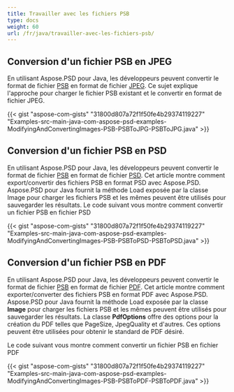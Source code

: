 ```yaml
---
title: Travailler avec les fichiers PSB
type: docs
weight: 60
url: /fr/java/travailler-avec-les-fichiers-psb/
---
```



## **Conversion d'un fichier PSB en JPEG**
En utilisant Aspose.PSD pour Java, les développeurs peuvent convertir le format de fichier [PSB](https://wiki.fileformat.com/image/psb/) en format de fichier [JPEG](https://wiki.fileformat.com/image/jpeg/). Ce sujet explique l'approche pour charger le fichier PSB existant et le convertir en format de fichier JPEG.



{{< gist "aspose-com-gists" "31800d807a72f1f50fe4b29374119227" "Examples-src-main-java-com-aspose-psd-examples-ModifyingAndConvertingImages-PSB-PSBToJPG-PSBToJPG.java" >}}
## **Conversion d'un fichier PSB en PSD**
En utilisant Aspose.PSD pour Java, les développeurs peuvent convertir le format de fichier [PSB](https://wiki.fileformat.com/image/psb/) en format de fichier [PSD](https://wiki.fileformat.com/image/psd/). Cet article montre comment export/convertir des fichiers PSB en format PSD avec Aspose.PSD. Aspose.PSD pour Java fournit la méthode Load exposée par la classe Image pour charger les fichiers PSB et les mêmes peuvent être utilisés pour sauvegarder les résultats. Le code suivant vous montre comment convertir un fichier PSB en fichier PSD



{{< gist "aspose-com-gists" "31800d807a72f1f50fe4b29374119227" "Examples-src-main-java-com-aspose-psd-examples-ModifyingAndConvertingImages-PSB-PSBToPSD-PSBToPSD.java" >}}
## **Conversion d'un fichier PSB en PDF**
En utilisant Aspose.PSD pour Java, les développeurs peuvent convertir le format de fichier [PSB](https://wiki.fileformat.com/image/psb/) en format de fichier [PDF](https://wiki.fileformat.com/view/pdf/). Cet article montre comment exporter/converter des fichiers PSB en format PDF avec Aspose.PSD. Aspose.PSD pour Java fournit la méthode Load exposée par la classe **Image** pour charger les fichiers PSB et les mêmes peuvent être utilisés pour sauvegarder les résultats. La classe **PdfOptions** offre des options pour la création du PDF telles que PageSize, JpegQuality et d'autres. Ces options peuvent être utilisées pour obtenir le standard de PDF désiré.

Le code suivant vous montre comment convertir un fichier PSB en fichier PDF

{{< gist "aspose-com-gists" "31800d807a72f1f50fe4b29374119227" "Examples-src-main-java-com-aspose-psd-examples-ModifyingAndConvertingImages-PSB-PSBToPDF-PSBToPDF.java" >}}

